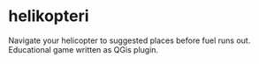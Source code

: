 # helikopteri
Navigate your helicopter to suggested places before fuel runs out. Educational game written as QGis plugin. 
